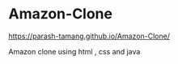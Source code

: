 # Amazon-Clone

https://parash-tamang.github.io/Amazon-Clone/

Amazon clone using html , css and java 
